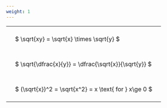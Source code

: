 ```yaml
---
weight: 1
---
```


<style type="text/css">
#T_0b95d th.col_heading {
  text-align: left;
  font-size: 1em;
}
#T_0b95d td {
  text-align: left;
  font-size: 1em;
  padding: 1.5em;
}
</style>
<table id="T_0b95d">
  <thead>
  </thead>
  <tbody>
    <tr>
      <td id="T_0b95d_row0_col0" class="data row0 col0" >$ \sqrt{xy} = \sqrt{x} \times \sqrt{y} $</td>
    </tr>
    <tr>
      <td id="T_0b95d_row1_col0" class="data row1 col0" >$ \sqrt{\dfrac{x}{y}} = \dfrac{\sqrt{x}}{\sqrt{y}} $</td>
    </tr>
    <tr>
      <td id="T_0b95d_row2_col0" class="data row2 col0" >$ (\sqrt{x})^2 = \sqrt{x^2} = x \text{ for } x\ge 0 $</td>
    </tr>
  </tbody>
</table>
